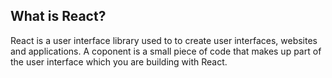 ## What is React?

React is a user interface library used to to create user interfaces, websites and applications. A coponent is a small piece of code that makes up part of the user interface which you are building with React.
